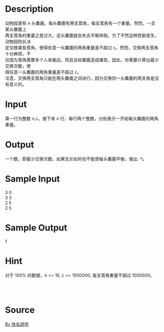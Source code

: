 
# Description

<div class="content"><div>动物园里有 n 头麋鹿。每头麋鹿有两支茸角，每支茸角有一个重量。然而，一旦某头麋鹿上</div>
<div>两支茸角的重量之差过大，这头麋鹿就会失去平衡摔倒。为了不然这种悲剧发生，动物园院长决</div>
<div>定交换某些茸角，使得任意一头麋鹿的两角重量差不超过 c。然而，交换两支茸角十分麻烦，不</div>
<div>仅因为茸角需要多个人来搬运，而且会给麋鹿造成痛苦。因此，你需要计算出最少交换次数，使</div>
<div>得任意一头麋鹿的两角重量差不超过 c。</div>
<div>注意，交换两支茸角只能在两头麋鹿之间进行。因为交换同一头麋鹿的两支角是没有意义的。</div>
<div></div>
<div></div>
<div></div>
<p></p></div>

# Input

<div class="content"><div>第一行为整数 n,c。接下来 n 行，每行两个整数，分别表示一开始每头麋鹿的两角重量。</div>
<div></div>
<div></div>
<div></div>
<p></p></div>

# Output

<div class="content"><div>一个数，即最少交换次数。如果无论如何也不能使每头麋鹿平衡，输出 -1。</div>
<div></div>
<div>
<div></div>
<div></div>
</div>
<p></p></div>

# Sample Input

<div class="content"><span class="sampledata">3 0<br/>
3 3<br/>
2 5<br/>
2 5</span></div>

# Sample Output

<div class="content"><span class="sampledata">1</span></div>

# Hint

<div class="content"><p></p><p>对于 100% 的数据，n &lt;= 16, c &lt;= 1000000, 每支茸角重量不超过 1000000。</p><br/>
<div></div><br/>
<p></p><p></p></div>

# Source

<div class="content"><p><a href="problemset.php?search=By 佚名提供">By 佚名提供</a></p></div>

